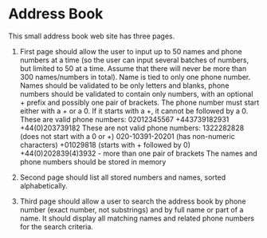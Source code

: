 # Address Book
This small address book web site has three pages.

1. First page should allow the user to input up to 50 names and phone numbers at a
time (so the user can input several batches of numbers, but limited to 50 at a time.
Assume that there will never be more than 300 names/numbers in total). Name is
tied to only one phone number. Names should be validated to be only letters and
blanks, phone numbers should be validated to contain only numbers, with an
optional + prefix and possibly one pair of brackets. The phone number must start
either with a + or a 0. If it starts with a +, it cannot be followed by a 0.
These are valid phone numbers:
02012345567
+443739182931
+44(0)203739182
These are not valid phone numbers:
1322282828 (does not start with a 0 or +)
020-10391-20201 (has non-numeric characters)
+01029818 (starts with + followed by 0)
+44(0)202839(4)3932 - more than one pair of brackets
The names and phone numbers should be stored in memory


2. Second page should list all stored numbers and names, sorted alphabetically.
3. Third page should allow a user to search the address book by phone number (exact
number, not substrings) and by full name or part of a name. It should display all
matching names and related phone numbers for the search criteria.

